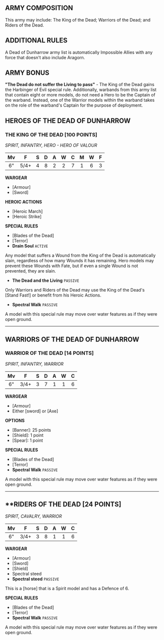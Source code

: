 ﻿## ARMY COMPOSITION

This army may include: The King of the Dead; Warriors of the Dead; and Riders of the Dead.

## ADDITIONAL RULES

A Dead of Dunharrow army list is automatically Impossible Allies with any force that doesn't also include Aragorn.

## ARMY BONUS

**"The Dead do not suffer the Living to pass"** - The King of the Dead gains the Harbinger of Evil special rule. Additionally, warbands from this army list that contain eight or more models, do not need a Hero to be the Captain of the warband. Instead, one of the Warrior models within the warband takes on the role of the warband's Captain for the purpose of deployment.

## HEROES OF THE DEAD OF DUNHARROW

<div class="unitCard" markdown>

### THE KING OF THE DEAD [100 POINTS]
*SPIRIT, INFANTRY, HERO - HERO OF VALOUR*

| Mv | F | S | D | A | W | C | M | W | F |
|:----:|:----:|:---:|:---:|:---:|:---:|:---:|:-:|:-:|:-:|
| 6" | 5/4+ | 4 | 8 | 2 | 2 | 7 | 1 | 6 | 3 |

**WARGEAR**

- [Armour]
- [Sword]

**HEROIC ACTIONS**

- [Heroic March]
- [Heroic Strike]

**SPECIAL RULES**

* [Blades of the Dead]
* [Terror]
* **Drain Soul** `ACTIVE`

Any model that suffers a Wound from the King of the Dead is automatically slain, regardless of how many Wounds it has remaining. Hero models may prevent these Wounds with Fate, but if even a single Wound is not prevented, they are slain.

* **The Dead and the Living** `PASSIVE`

Only Warriors and Riders of the Dead may use the King of the Dead's [Stand Fast!] or benefit from his Heroic Actions.

* **Spectral Walk** `PASSIVE`

A model with this special rule may move over water features as if they were open ground.

</div>

---

## WARRIORS OF THE DEAD OF DUNHARROW

<div class="unitCard" markdown>

### WARRIOR OF THE DEAD [14 POINTS]
*SPIRIT, INFANTRY, WARRIOR*

| Mv | F | S | D | A | W | C |
|:----:|:----:|:---:|:---:|:---:|:---:|:---:|
| 6" | 3/4+ | 3 | 7 | 1 | 1 | 6 |

**WARGEAR**

* [Armour]
* Either [sword] or [Axe]

**OPTIONS**

* [Banner]: 25 points
* [Shield]: 1 point
* [Spear]: 1 point

**SPECIAL RULES**

* [Blades of the Dead]
* [Terror]
* **Spectral Walk** `PASSIVE`

A model with this special rule may move over water features as if they were open ground.

</div>

---

<div class="unitCard" markdown>

## **RIDERS OF THE DEAD [24 POINTS]
*SPIRIT, CAVALRY, WARRIOR*

| Mv | F | S | D | A | W | C |
|:----:|:----:|:---:|:---:|:---:|:---:|:---:|
| 6" | 3/4+ | 3 | 8 | 1 | 1 | 6 |

**WARGEAR**

* [Armour]
* [Sword]
* [Shield]
* Spectral steed
* **Spectral steed** `PASSIVE`

This is a [horse] that is a Spirit model and has a Defence of 6.

**SPECIAL RULES**

* [Blades of the Dead]
* [Terror]
* **Spectral Walk** `PASSIVE`

A model with this special rule may move over water features as if they were open ground.

</div>